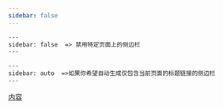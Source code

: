```yaml
---
sidebar: false
---
```


```html
---
sidebar: false  => 禁用特定页面上的侧边栏
---
```

```html
---
sidebar: auto  =>如果你希望自动生成仅包含当前页面的标题链接的侧边栏
---
```

<a href="/BBB/error">内容</a>
